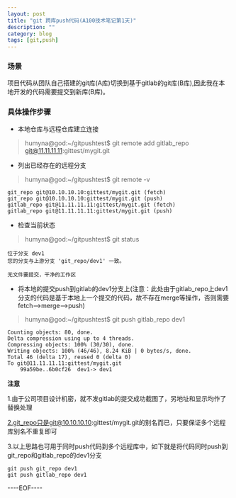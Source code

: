 ```yaml
---
layout: post
title: "git 跨库push代码(A100技术笔记第1天)"
description: ""
category: blog
tags: [git,push]
---
```



### 场景

项目代码从团队自己搭建的git库(A库)切换到基于gitlab的git库(B库),因此我在本地开发的代码需要提交到新库(B库)。

### 具体操作步骤

 - 本地仓库与远程仓库建立连接

>humyna@god:~/gitpushtest$ git remote add gitlab_repo git@11.11.11.11:gittest/mygit.git

 - 列出已经存在的远程分支

>humyna@god:~/gitpushtest$ git remote -v

	git_repo git@10.10.10.10:gittest/mygit.git (fetch)
	git_repo git@10.10.10.10:gittest/mygit.git (push)
	gitlab_repo git@11.11.11.11:gittest/mygit.git (fetch)
	gitlab_repo git@11.11.11.11:gittest/mygit.git (push)

 - 检查当前状态

>humyna@god:~/gitpushtest$ git status

	位于分支 dev1
	您的分支与上游分支 'git_repo/dev1' 一致。

	无文件要提交，干净的工作区

- 将本地的提交push到gitlab的dev1分支上(注意：此处由于gitlab_repo上dev1分支的代码是基于本地上一个提交的代码，故不存在merge等操作，否则需要fetch-->merge-->push)

>humyna@god:~/gitpushtest$ git push gitlab_repo dev1

	Counting objects: 80, done.
	Delta compression using up to 4 threads.
	Compressing objects: 100% (30/30), done.
	Writing objects: 100% (46/46), 8.24 KiB | 0 bytes/s, done.
	Total 46 (delta 17), reused 0 (delta 0)
	To git@11.11.11.11:gittest/mygit.git
   		99a59be..6b0cf26  dev1-> dev1

**注意**

1.由于公司项目设计机密，就不发gitlab的提交成功截图了，另地址和显示均作了替换处理

2.git_repo只是git@10.10.10.10:gittest/mygit.git的别名而已，只要保证多个远程库别名不重复即可

3.以上思路也可用于同时push代码到多个远程库中，如下就是将代码同时push到git_repo和gitlab_repo的dev1分支

	git push git_repo dev1
	git push gitlab_repo dev1


----EOF----
